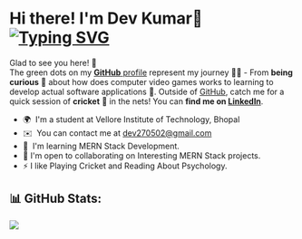# Hi there! I'm Dev Kumar👋 <br> <a href="https://git.io/typing-svg"><img src="https://readme-typing-svg.demolab.com?font=Inter&pause=1000&width=435&lines=Computer+Science+Student;Full+Stack+Web+Developer;Exploring+and+Learning+Everyday" alt="Typing SVG" /></a> 
Glad to see you here! :star_struck: <br> The green dots on my [**GitHub** profile](https://github.com/devkumar27?tab=repositories) represent my journey :running_man: - From **being curious** :thinking: about how does computer video games works to learning to develop actual software applications  :dart:. Outside of [GitHub](https://github.com/devkumar27/), catch me for a quick session of **cricket** 🏏 in the nets! You can **find me on [LinkedIn](https://www.linkedin.com/in/dev-kumar-995aaa201/)**. <br>


* 🌍  I'm a student at Vellore Institute of Technology, Bhopal
* ✉️  You can contact me at [dev270502@gmail.com](mailto:dev270502@gmail.com)
* 🧠  I'm learning MERN Stack Development.
* 🤝  I'm open to collaborating on Interesting MERN Stack projects.
* ⚡  I like Playing Cricket and Reading About Psychology.

## 📊 GitHub Stats:
![](https://github-readme-streak-stats.herokuapp.com/?user=devkumar27&theme=dark&hide_border=false)<br/>
